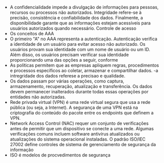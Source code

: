 - A confidencialidade impede a divulgação de informações para pessoas, recursos ou processos não autorizados. Integridade refere-se à precisão, consistência e confiabilidade dos dados. Finalmente, a disponibilidade garante que as informações estejam acessíveis para usuários autorizados quando necessário.
Controle de acesso 
 - Os conceitos de AAA
 - O primeiro "A" no AAA representa a autenticação. Autenticação verifica a identidade de um usuário para evitar acesso não autorizado. Os usuários provam sua identidade com um nome de usuário ou um ID. Além disso, os usuários precisam verificar sua identidade proporcionando uma das opções a seguir, conforme
 - As políticas permitem que as empresas apliquem regras, procedimentos e processos específicos ao coletar, armazenar e compartilhar dados.
-a intregridade dos dados referese a precisao e qualidade.
- Os dados passam por várias operações, como captura, armazenamento, recuperação, atualização e transferência. Os dados devem permanecer inalterados durante todas essas operações por entidades não autorizadas.
- Rede privada virtual (VPN) é uma rede virtual segura que usa a rede pública (ou seja, a Internet). A segurança de uma VPN está na criptografia do conteúdo do pacote entre os endpoints que definem a VPN.
- Network Access Control (NAC) requer um conjunto de verificações antes de permitir que um dispositivo se conecte a uma rede. Algumas verificações comuns incluem software antivírus atualizados ou atualizações do sistema operacional instaladas.
O padrão ISO/IEC 27002 define controles de sistema de gerenciamento de segurança da informação
- ISO é modelos de procvedimentos de  segurança

